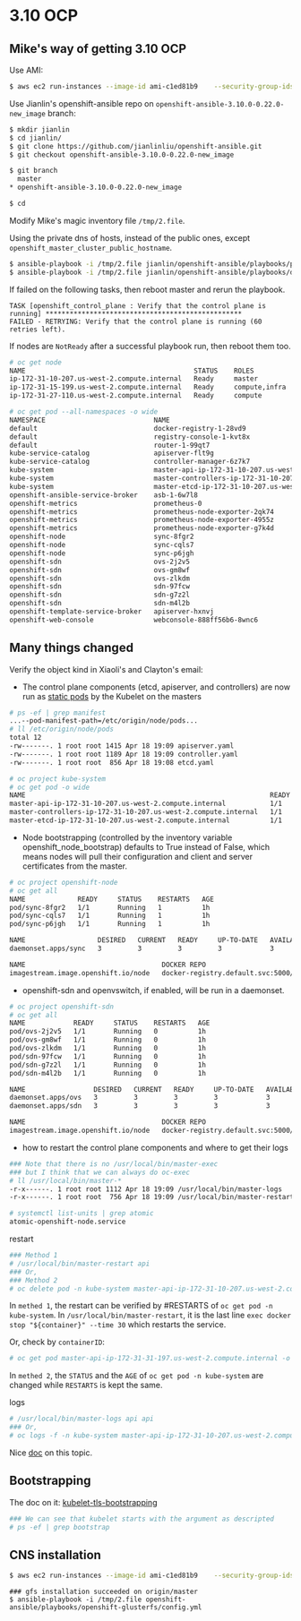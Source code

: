 # 3.10 OCP

## Mike's way of getting 3.10 OCP

Use AMI:

```sh
$ aws ec2 run-instances --image-id ami-c1ed81b9    --security-group-ids sg-5c5ace38 --count 3 --instance-type m4.xlarge --key-name id_rsa_perf     --subnet subnet-4879292d  --block-device-mappings "[{\"DeviceName\":\"/dev/sda1\", \"Ebs\":{\"VolumeSize\": 60, \"VolumeType\": \"gp2\"}}]"     --query 'Instances[*].InstanceId'     --tag-specifications="[{\"ResourceType\":\"instance\",\"Tags\":[{\"Key\":\"Name\",\"Value\":\"qe-hongkliu-310\"}, {\"Key\":\"KubernetesCluster\",\"Value\":\"hongkliu\"}]}]"
```

Use Jianlin's openshift-ansible repo on `openshift-ansible-3.10.0-0.22.0-new_image` branch:

```sh
$ mkdir jianlin
$ cd jianlin/
$ git clone https://github.com/jianlinliu/openshift-ansible.git
$ git checkout openshift-ansible-3.10.0-0.22.0-new_image

$ git branch
  master
* openshift-ansible-3.10.0-0.22.0-new_image

$ cd
```

Modify Mike's magic inventory file `/tmp/2.file`.

Using the private dns of hosts, instead of the public ones, except `openshift_master_cluster_public_hostname`.


```sh
$ ansible-playbook -i /tmp/2.file jianlin/openshift-ansible/playbooks/prerequisites.yml
$ ansible-playbook -i /tmp/2.file jianlin/openshift-ansible/playbooks/deploy_cluster.yml
```

If failed on the following tasks, then reboot master and rerun the playbook.

```
TASK [openshift_control_plane : Verify that the control plane is running] *************************************************
FAILED - RETRYING: Verify that the control plane is running (60 retries left).
```

If nodes are `NotReady` after a successful playbook run, then reboot them too.


```sh
# oc get node
NAME                                          STATUS    ROLES           AGE       VERSION
ip-172-31-10-207.us-west-2.compute.internal   Ready     master          35m       v1.10.0+b81c8f8
ip-172-31-15-199.us-west-2.compute.internal   Ready     compute,infra   31m       v1.10.0+b81c8f8
ip-172-31-27-110.us-west-2.compute.internal   Ready     compute         31m       v1.10.0+b81c8f8

# oc get pod --all-namespaces -o wide
NAMESPACE                           NAME                                                             READY     STATUS    RESTARTS   AGE       IP              NODE
default                             docker-registry-1-28vd9                                          1/1       Running   0          41m       10.129.0.4      ip-172-31-15-199.us-west-2.compute.internal
default                             registry-console-1-kvt8x                                         1/1       Running   0          46m       10.128.0.3      ip-172-31-10-207.us-west-2.compute.internal
default                             router-1-99qt7                                                   1/1       Running   0          42m       172.31.15.199   ip-172-31-15-199.us-west-2.compute.internal
kube-service-catalog                apiserver-flt9g                                                  1/1       Running   0          45m       10.128.0.5      ip-172-31-10-207.us-west-2.compute.internal
kube-service-catalog                controller-manager-6z7k7                                         1/1       Running   0          45m       10.128.0.6      ip-172-31-10-207.us-west-2.compute.internal
kube-system                         master-api-ip-172-31-10-207.us-west-2.compute.internal           1/1       Running   0          50m       172.31.10.207   ip-172-31-10-207.us-west-2.compute.internal
kube-system                         master-controllers-ip-172-31-10-207.us-west-2.compute.internal   1/1       Running   0          50m       172.31.10.207   ip-172-31-10-207.us-west-2.compute.internal
kube-system                         master-etcd-ip-172-31-10-207.us-west-2.compute.internal          1/1       Running   0          50m       172.31.10.207   ip-172-31-10-207.us-west-2.compute.internal
openshift-ansible-service-broker    asb-1-6w7l8                                                      1/1       Running   1          42m       10.130.0.3      ip-172-31-27-110.us-west-2.compute.internal
openshift-metrics                   prometheus-0                                                     6/6       Running   0          45m       10.129.0.5      ip-172-31-15-199.us-west-2.compute.internal
openshift-metrics                   prometheus-node-exporter-2qk74                                   1/1       Running   0          45m       172.31.15.199   ip-172-31-15-199.us-west-2.compute.internal
openshift-metrics                   prometheus-node-exporter-4955z                                   1/1       Running   0          45m       172.31.10.207   ip-172-31-10-207.us-west-2.compute.internal
openshift-metrics                   prometheus-node-exporter-g7k4d                                   1/1       Running   0          45m       172.31.27.110   ip-172-31-27-110.us-west-2.compute.internal
openshift-node                      sync-8fgr2                                                       1/1       Running   1          48m       172.31.27.110   ip-172-31-27-110.us-west-2.compute.internal
openshift-node                      sync-cqls7                                                       1/1       Running   1          48m       172.31.15.199   ip-172-31-15-199.us-west-2.compute.internal
openshift-node                      sync-p6jgh                                                       1/1       Running   1          49m       172.31.10.207   ip-172-31-10-207.us-west-2.compute.internal
openshift-sdn                       ovs-2j2v5                                                        1/1       Running   0          48m       172.31.27.110   ip-172-31-27-110.us-west-2.compute.internal
openshift-sdn                       ovs-gm8wf                                                        1/1       Running   0          48m       172.31.10.207   ip-172-31-10-207.us-west-2.compute.internal
openshift-sdn                       ovs-zlkdm                                                        1/1       Running   0          48m       172.31.15.199   ip-172-31-15-199.us-west-2.compute.internal
openshift-sdn                       sdn-97fcw                                                        1/1       Running   0          48m       172.31.15.199   ip-172-31-15-199.us-west-2.compute.internal
openshift-sdn                       sdn-g7z2l                                                        1/1       Running   0          48m       172.31.10.207   ip-172-31-10-207.us-west-2.compute.internal
openshift-sdn                       sdn-m4l2b                                                        1/1       Running   0          48m       172.31.27.110   ip-172-31-27-110.us-west-2.compute.internal
openshift-template-service-broker   apiserver-hxnvj                                                  1/1       Running   0          44m       10.128.0.7      ip-172-31-10-207.us-west-2.compute.internal
openshift-web-console               webconsole-888ff56b6-8wnc6                                       1/1       Running   0          46m       10.128.0.4      ip-172-31-10-207.us-west-2.compute.internal

```

## Many things changed

Verify the object kind in Xiaoli's and Clayton's email:

* The control plane components (etcd, apiserver, and controllers) are now run as [static pods](https://kubernetes.io/docs/tasks/administer-cluster/static-pod/) by the Kubelet on the masters
```sh
# ps -ef | grep manifest
...--pod-manifest-path=/etc/origin/node/pods...
# ll /etc/origin/node/pods
total 12
-rw-------. 1 root root 1415 Apr 18 19:09 apiserver.yaml
-rw-------. 1 root root 1189 Apr 18 19:09 controller.yaml
-rw-------. 1 root root  856 Apr 18 19:08 etcd.yaml

# oc project kube-system
# oc get pod -o wide
NAME                                                             READY     STATUS    RESTARTS   AGE       IP              NODE
master-api-ip-172-31-10-207.us-west-2.compute.internal           1/1       Running   0          1h        172.31.10.207   ip-172-31-10-207.us-west-2.compute.internal
master-controllers-ip-172-31-10-207.us-west-2.compute.internal   1/1       Running   0          1h        172.31.10.207   ip-172-31-10-207.us-west-2.compute.internal
master-etcd-ip-172-31-10-207.us-west-2.compute.internal          1/1       Running   0          1h        172.31.10.207   ip-172-31-10-207.us-west-2.compute.internal

```

* Node bootstrapping (controlled by the inventory variable openshift_node_bootstrap) defaults to True instead of False, which means nodes will pull their configuration and client and server certificates from the master.

```sh
# oc project openshift-node
# oc get all
NAME             READY     STATUS    RESTARTS   AGE
pod/sync-8fgr2   1/1       Running   1          1h
pod/sync-cqls7   1/1       Running   1          1h
pod/sync-p6jgh   1/1       Running   1          1h

NAME                  DESIRED   CURRENT   READY     UP-TO-DATE   AVAILABLE   NODE SELECTOR   AGE
daemonset.apps/sync   3         3         3         3            3           <none>          1h

NAME                                  DOCKER REPO                                            TAGS      UPDATED
imagestream.image.openshift.io/node   docker-registry.default.svc:5000/openshift-node/node   v3.10     About an hour ago

```

* openshift-sdn and openvswitch, if enabled, will be run in a daemonset.

```sh
# oc project openshift-sdn
# oc get all
NAME            READY     STATUS    RESTARTS   AGE
pod/ovs-2j2v5   1/1       Running   0          1h
pod/ovs-gm8wf   1/1       Running   0          1h
pod/ovs-zlkdm   1/1       Running   0          1h
pod/sdn-97fcw   1/1       Running   0          1h
pod/sdn-g7z2l   1/1       Running   0          1h
pod/sdn-m4l2b   1/1       Running   0          1h

NAME                 DESIRED   CURRENT   READY     UP-TO-DATE   AVAILABLE   NODE SELECTOR   AGE
daemonset.apps/ovs   3         3         3         3            3           <none>          1h
daemonset.apps/sdn   3         3         3         3            3           <none>          1h

NAME                                  DOCKER REPO                                           TAGS      UPDATED
imagestream.image.openshift.io/node   docker-registry.default.svc:5000/openshift-sdn/node   v3.10     About an hour ago
```

* how to restart the control plane components and where to get their logs

```sh
### Note that there is no /usr/local/bin/master-exec
### but I think that we can always do oc-exec
# ll /usr/local/bin/master-*
-r-x------. 1 root root 1112 Apr 18 19:09 /usr/local/bin/master-logs
-r-x------. 1 root root  756 Apr 18 19:09 /usr/local/bin/master-restart
```

```sh
# systemctl list-units | grep atomic
atomic-openshift-node.service
```

  restart

```sh
### Method 1
# /usr/local/bin/master-restart api
### Or,
### Method 2
# oc delete pod -n kube-system master-api-ip-172-31-10-207.us-west-2.compute.internal
```
In `methed 1`, the restart can be verified by #RESTARTS of `oc get pod -n kube-system`. In `/usr/local/bin/master-restart`, it is the last line `exec docker stop "${container}" --time 30` which restarts the service.

Or, check by `containerID`:

```sh
# oc get pod master-api-ip-172-31-31-197.us-west-2.compute.internal -o json | jq '.status.containerStatuses[0].containerID'
```

In `methed 2`, the `STATUS` and the `AGE` of `oc get pod -n kube-system` are changed while `RESTARTS` is kept the same.

  logs

```sh
# /usr/local/bin/master-logs api api
### Or,
# oc logs -f -n kube-system master-api-ip-172-31-10-207.us-west-2.compute.internal
```

Nice [doc](https://docs.google.com/document/d/1VnQCKrRgj8nJCxIbgfkCeS5kqFkvq_VDPBDJ3D4Jrk0/edit) on this topic.

## Bootstrapping

The doc on it: [kubelet-tls-bootstrapping](https://kubernetes.io/docs/admin/kubelet-tls-bootstrapping/)

```sh
### We can see that kubelet starts with the argument as descripted
# ps -ef | grep bootstrap
```

## CNS installation

```sh
$ aws ec2 run-instances --image-id ami-c1ed81b9    --security-group-ids sg-5c5ace38 --count 3 --instance-type m4.xlarge --key-name id_rsa_perf     --subnet subnet-4879292d  --block-device-mappings "[{\"DeviceName\":\"/dev/sda1\", \"Ebs\":{\"VolumeSize\": 60, \"VolumeType\": \"gp2\"}}, {\"DeviceName\":\"/dev/sdf\", \"Ebs\":{\"VolumeSize\": 1000, \"VolumeType\": \"gp2\"}}]"     --query 'Instances[*].InstanceId'     --tag-specifications="[{\"ResourceType\":\"instance\",\"Tags\":[{\"Key\":\"Name\",\"Value\":\"qe-hongkliu-310\"}, {\"Key\":\"KubernetesCluster\",\"Value\":\"hongkliu\"}]}]"
```

```
### gfs installation succeeded on origin/master
$ ansible-playbook -i /tmp/2.file openshift-ansible/playbooks/openshift-glusterfs/config.yml
```
